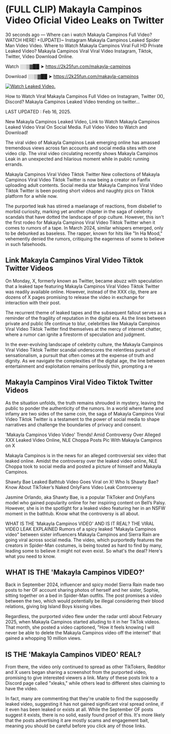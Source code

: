 # (FULL CLIP) Makayla Campinos Video Oficial Video Leaks on Twitter

30 seconds ago — Where can i watch Makayla Campinos Full Video? WATCH HERE! +(UPDATE)~ Instagram Makayla Campinos Leaked Spider Man Video Video. Where to Watch Makayla Campinos Viral Full HD Private Leaked Video? Makayla Campinos Viral Viral Video Instagram, Tiktok, Twitter, Video Download Online.

Watch ░░▒▓██ ➤ https://2k25fun.com/makayla-campinos

Download ░░▒▓██ ➤ https://2k25fun.com/makayla-campinos

[![Watch Leaked Video.](https://miro.medium.com/v2/resize:fit:828/format:webp/1*cilzJN44JGOrTw9NJCrNHA.gif "Watch Leaked Video")](https://2k25fun.com/makayla-campinos)

How to Watch Viral Makayla Campinos Full Video on Instagram, Twitter (X), Discord? Makayla Campinos Leaked Video trending on twitter...

LAST UPDATED : Feb 16, 2025.

New Makayla Campinos Leaked Video, Link to Watch Makayla Campinos Leaked Video Viral On Social Media. Full Video Video to Watch and Download!

The viral video of Makayla Campinos Leak emerging online has amassed tremendous views across fan accounts and social media sites with one video clip. The viral video circulating recently shows Makayla Campinos Leak in an unexpected and hilarious moment while in public running errands.

Makayla Campinos Viral Video Tiktok Twitter New collections of Makayla Campinos Viral Video Tiktok Twitter is now being a creator on Fanfix uploading adult contents. Social media star Makayla Campinos Viral Video Tiktok Twitter is been posting short videos and naughty pics on Tiktok platform for a while now.

The purported leak has stirred a maelanage of reactions, from disbelief to morbid curiosity, marking yet another chapter in the saga of celebrity scandals that have dotted the landscape of pop culture. However, this isn't the first rodeo for Makayla Campinos Viral Video Tiktok Twitter when it comes to rumors of a tape. In March 2024, similar whispers emerged, only to be debunked as baseless. The rapper, known for hits like "In Ha Mood," vehemently denied the rumors, critiquing the eagerness of some to believe in such falsehoods.

## Link Makayla Campinos Viral Video Tiktok Twitter Videos

On Monday, X, formerly known as Twitter, became abuzz with speculation that a leaked tape featuring Makayla Campinos Viral Video Tiktok Twitter was readily available online. However, instead of the XXX clip, there are dozens of X pages promising to release the video in exchange for interaction with their post.

The recurrent theme of leaked tapes and the subsequent fallout serves as a reminder of the fragility of reputation in the digital era. As the lines between private and public life continue to blur, celebrities like Makayla Campinos Viral Video Tiktok Twitter find themselves at the mercy of internet chatter, where a rumor can ignite a firestorm of speculation and judgment.

In the ever-evolving landscape of celebrity culture, the Makayla Campinos Viral Video Tiktok Twitter scandal underscores the relentless pursuit of sensationalism, a pursuit that often comes at the expense of truth and dignity. As we navigate the complexities of the digital age, the line between entertainment and exploitation remains perilously thin, prompting a re

##  Makayla Campinos Viral Video Tiktok Twitter Videos

As the situation unfolds, the truth remains shrouded in mystery, leaving the public to ponder the authenticity of the rumors. In a world where fame and infamy are two sides of the same coin, the saga of Makayla Campinos Viral Video Tiktok Twitter is a testament to the power of social media to shape narratives and challenge the boundaries of privacy and consent.

'Makayla Campinos Video Video' Trends! Amid Controversy Over Alleged XXX Leaked Video Online, NLE Choppa Posts Pic With Makayla Campinos on X

Makayla Campinos is in the news for an alleged controversial sex video that leaked online. Amidst the controversy over the leaked video online, NLE Choppa took to social media and posted a picture of himself and Makayla Campinos.

Shawty Bae Leaked Bathtub Video Goes Viral on X! Who Is Shawty Bae? Know About TikToker’s Naked OnlyFans Video Leak Controversy

Jasmine Orlando, aka Shawty Bae, is a popular TikToker and OnlyFans model who gained popularity online for her inspiring content on Bell’s Palsy. However, she is in the spotlight for a leaked video featuring her in an NSFW moment in the bathtub. Know what the controversy is all about.

WHAT IS THE 'Makayla Campinos VIDEO' AND IS IT REAL? THE VIRAL VIDEO LEAK EXPLAINED Rumors of a spicy leaked "Makayla Campinos video" between sister influencers Makayla Campinos and Sierra Rain are going viral across social media. The video, which purportedly features the creators in Spider-Man costumes, is being touted as hard to find by many, leading some to believe it might not even exist. So what's the deal? Here's what you need to know.

## WHAT IS THE 'Makayla Campinos VIDEO?'

Back in September 2024, influencer and spicy model Sierra Rain made two posts to her OF account sharing photos of herself and her sister, Sophie, sitting together on a bed in Spider-Man outfits. The post promises a video between the two, which would potentially be illegal considering their blood relations, giving big Island Boys kissing vibes.

Regardless, the purported video flew under the radar until about February 2025, when Makayla Campinos started alluding to it in her TikTok videos. That month, she posted a video captioned, "How it feels knowing I will never be able to delete the Makayla Campinos video off the internet" that gained a whopping 10 million views.

## IS THE 'Makayla Campinos VIDEO' REAL?

From there, the video only continued to spread as other TikTokers, Redditor and X users began sharing a screenshot from the purported video, promising to give interested viewers a link. Many of these posts link to a Discord page called "xleaks," while others lead to different sites claiming to have the video.

In fact, many are commenting that they're unable to find the supposedly leaked video, suggesting it has not gained significant viral spread online, if it even has been leaked or exists at all. While the September OF posts suggest it exists, there is no solid, easily found proof of this. It's more likely that the posts advertising it are mostly scams and engagement bait, meaning you should be careful before you click any of those links.